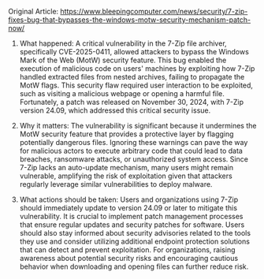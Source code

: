 Original Article: https://www.bleepingcomputer.com/news/security/7-zip-fixes-bug-that-bypasses-the-windows-motw-security-mechanism-patch-now/

1) What happened: A critical vulnerability in the 7-Zip file archiver, specifically CVE-2025-0411, allowed attackers to bypass the Windows Mark of the Web (MotW) security feature. This bug enabled the execution of malicious code on users' machines by exploiting how 7-Zip handled extracted files from nested archives, failing to propagate the MotW flags. This security flaw required user interaction to be exploited, such as visiting a malicious webpage or opening a harmful file. Fortunately, a patch was released on November 30, 2024, with 7-Zip version 24.09, which addressed this critical security issue.

2) Why it matters: The vulnerability is significant because it undermines the MotW security feature that provides a protective layer by flagging potentially dangerous files. Ignoring these warnings can pave the way for malicious actors to execute arbitrary code that could lead to data breaches, ransomware attacks, or unauthorized system access. Since 7-Zip lacks an auto-update mechanism, many users might remain vulnerable, amplifying the risk of exploitation given that attackers regularly leverage similar vulnerabilities to deploy malware.

3) What actions should be taken: Users and organizations using 7-Zip should immediately update to version 24.09 or later to mitigate this vulnerability. It is crucial to implement patch management processes that ensure regular updates and security patches for software. Users should also stay informed about security advisories related to the tools they use and consider utilizing additional endpoint protection solutions that can detect and prevent exploitation. For organizations, raising awareness about potential security risks and encouraging cautious behavior when downloading and opening files can further reduce risk.